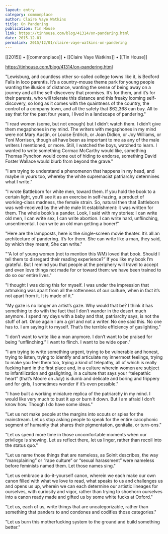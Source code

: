 ```yaml
---
layout: entry
category: commonplace
author: Claire Vaye Watkins
title: On Pandering
publication: Tin House
link: https://tinhouse.com/blog/41314/on-pandering.html
date: 2015-12-01
permalink: 2015/12/01/claire-vaye-watkins-on-pandering
---
```


[[2015]] • [[commonplace]] • [[Claire Vaye Watkins]] • [[Tin House]]

https://tinhouse.com/blog/41314/on-pandering.html

"Lewisburg, and countless other so-called college towns like it, is Bedford Falls in loco parentis. It’s a country-mouse theme park for young people wanting the illusion of distance, wanting the sense of being away on a journey and all the self-discovery that promises. It’s for them, and it’s for their parents, who will tolerate this distance and this freaky looming self-discovery, so long as it comes with the quaintness of the country, the control of a company town, and all the safety that $62,368 can buy. All to say that for the past four years, I lived in a landscape of pandering."

"I read women (some, but not enough) but I didn’t watch them. I didn’t give them megaphones in my mind. The writers with megaphones in my mind were not Mary Austin, or Louise Erdrich, or Joan Didion, or Joy Williams, or Toni Morrison, though all have been as important to me as any of the male writers I mentioned, or more. Still, I watched the boys, watched to learn. I wanted to write something Cormac McCarthy would like, something Thomas Pynchon would come out of hiding to endorse, something David Foster Wallace would blurb from beyond the grave."

"I am trying to understand a phenomenon that happens in my head, and maybe in yours too, whereby the white supremacist patriarchy determines what I write."

"I wrote Battleborn for white men, toward them. If you hold the book to a certain light, you’ll see it as an exercise in self-hazing, a product of working-class madness, the female strain. So, natural then that Battleborn was well-received by the white male lit establishment: it was written for them. The whole book’s a pander. Look, I said with my stories: I can write old men, I can write sex, I can write abortion. I can write hard, unflinching, unsentimental. I can write an old man getting a boner!"

"Here are the lampposts, here is the single-screen movie theater. It’s all an architecture of pandering. It’s for them. She can write like a man, they said, by which they meant, She can write."

"“A lot of young women (not to mention this WM) loved that book. Should I tell them to disregard their reading experience?” If you like my book I’m grateful. But I remind you that people at the periphery will travel to accept and even love things not made for or toward them: we have been trained to do so our entire lives."

"I thought I was doing this for myself. I was under the impression that artmaking was apart from all the rottenness of our culture, when in fact it’s not apart from it. It is made of it."

"My gaze is no longer an artist’s gaze. Why would that be? I think it has something to do with the fact that I don’t wander in the desert much anymore. I spend my days with a baby and that, patriarchy says, is not the stuff of art. Once again I am a girl and not a writer. No one said this. No one has to. I am saying it to myself. That’s the terrible efficiency of gaslighting."

"I don’t want to write like a man anymore. I don’t want to be praised for being “unflinching.” I want to flinch. I want to be wide open."

"I am trying to write something urgent, trying to be vulnerable and honest, trying to listen, trying to identify and articulate my innermost feelings, trying to make you feel them too, trying a kind of telepathy, all of which is really fucking hard in the first place and, in a culture wherein women are subject to infantilization and gaslighting, in a culture that says your “telepathic heart” (that’s Moore on July) is dumb and delicate and boring and frippery and for girls, I sometimes wonder if it’s even possible."

"I have built a working miniature replica of the patriarchy in my mind. I would like very much to bust it up or burn it down. But I am afraid I don’t know how. Though I do have some ideas."

"Let us not make people at the margins into scouts or spies for the mainstream. Let us stop asking people to speak for the entire cacophonic segment of humanity that shares their pigmentation, genitalia, or turn-ons."

"Let us spend more time in those uncomfortable moments when our privilege is showing. Let us reflect there, let us linger, rather than recoil into the status quo."

"Let us name those things that are nameless, as Solnit describes, the way “mansplaining” or “rape culture” or “sexual harassment” were nameless before feminists named them. Let those names sing."

"Let us embrace a do-it-yourself canon, wherein we each make our own canon filled with what we love to read, what speaks to us and challenges us and opens us up, wherein we can each determine our artistic lineages for ourselves, with curiosity and vigor, rather than trying to shoehorn ourselves into a canon ready made and gifted us by some white fucks at Oxford."
 
"Let us, each of us, write things that are uncategorizable, rather than something that panders to and condones and codifies those categories."

"Let us burn this motherfucking system to the ground and build something better."
